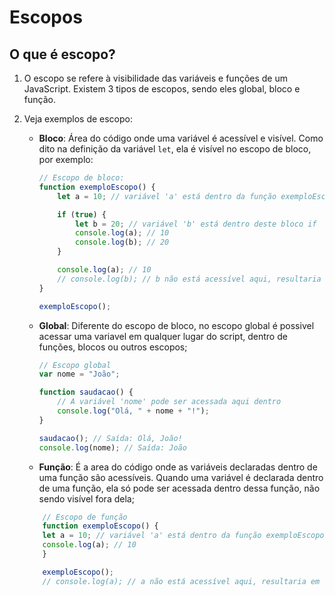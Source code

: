 # Escopos 

## O que é escopo?

1. O escopo se refere à visibilidade das variáveis e funções de um JavaScript. Existem 3 tipos de escopos, sendo eles global, bloco e função.

2. Veja exemplos de escopo:

   - **Bloco**: Área do código onde uma variável é acessível e visível. Como dito na definição da variável `let`, ela é visível no escopo de bloco, por exemplo:
   
        ```javascript
        // Escopo de bloco:
        function exemploEscopo() {
            let a = 10; // variável 'a' está dentro da função exemploEscopo
    
            if (true) {
                let b = 20; // variável 'b' está dentro deste bloco if
                console.log(a); // 10
                console.log(b); // 20
            }
    
            console.log(a); // 10
            // console.log(b); // b não está acessível aqui, resultaria em erro
        }
    
        exemploEscopo();
        ```
    - **Global**: Diferente do escopo de bloco, no escopo global é possivel acessar uma variavel em qualquer lugar do script, dentro de funções, blocos ou outros escopos;
        ```javascript
        // Escopo global
        var nome = "João";

        function saudacao() {
            // A variável 'nome' pode ser acessada aqui dentro
            console.log("Olá, " + nome + "!");
        }

        saudacao(); // Saída: Olá, João!
        console.log(nome); // Saída: João
        ```

    - **Função**: É a area do código onde as variáveis declaradas dentro de uma função são acessíveis. Quando uma variável é declarada dentro de uma função, ela só pode ser acessada dentro dessa função, não sendo visível fora dela;
    ```javascript
        // Escopo de função
        function exemploEscopo() {
        let a = 10; // variável 'a' está dentro da função exemploEscopo
        console.log(a); // 10
        }

        exemploEscopo();
        // console.log(a); // a não está acessível aqui, resultaria em erro
    ```
